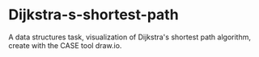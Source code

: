# Dijkstra-s-shortest-path
A data structures task, visualization of Dijkstra's shortest path algorithm, create with the CASE tool draw.io.
